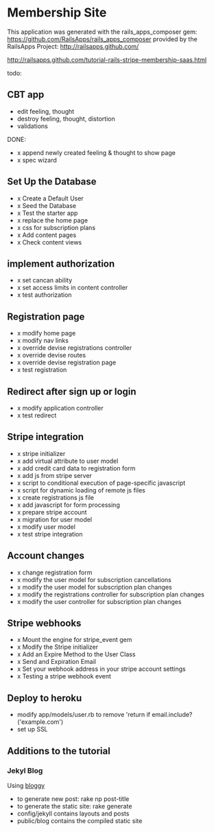 Membership Site
========================

This application was generated with the rails_apps_composer gem:
https://github.com/RailsApps/rails_apps_composer
provided by the RailsApps Project:
http://railsapps.github.com/



http://railsapps.github.com/tutorial-rails-stripe-membership-saas.html




todo:

## CBT app
- edit feeling, thought
- destroy feeling, thought, distortion
- validations



DONE:

- x append newly created feeling & thought to show page
- x spec wizard

## Set Up the Database

- x Create a Default User
- x Seed the Database
- x Test the starter app
- x replace the home page
- x css for subscription plans
- x Add content pages
- x Check content views

## implement authorization

- x set cancan ability
- x set access limits in content controller
- x test authorization

## Registration page

- x modify home page
- x modify nav links
- x override devise registrations controller
- x override devise routes
- x override devise registration page
- x test registration

## Redirect after sign up or login

- x modify application controller
- x test redirect

## Stripe integration

- x stripe initializer
- x add virtual attribute to user model
- x add credit card data to registration form
- x add js from stripe server
- x script to conditional execution of page-specific javascript
- x script for dynamic loading of remote js files
- x create registrations js file
- x add javascript for form processing
- x prepare stripe account
- x migration for user model
- x modify user model
- x test stripe integration


## Account changes

- x change registration form
- x modify the user model for subscription cancellations
- x modify the user model for subscription plan changes
- x modify the registrations controller for subscription plan changes
- x modify the user controller for subscription plan changes

## Stripe webhooks

- x Mount the engine for stripe_event gem
- x Modify the Stripe initializer
- x Add an Expire Method to the User Class
- x Send and Expiration Email
- x Set your webhook address in your stripe account settings
- x Testing a stripe webhook event

## Deploy to heroku

- modify app/models/user.rb to remove 'return if email.include?('example.com')
- set up SSL

## Additions to the tutorial
### Jekyl Blog
Using [bloggy](https://github.com/zbruhnke/bloggy)

- to generate new post:  rake np post-title 
- to generate the static site: rake generate
- config/jekyll contains layouts and posts
- public/blog contains the compiled static site
